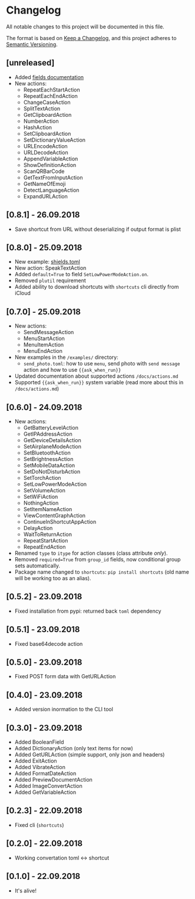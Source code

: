 # Changelog

All notable changes to this project will be documented in this file.

The format is based on [Keep a Changelog](https://keepachangelog.com/en/1.0.0/),
and this project adheres to [Semantic Versioning](https://semver.org/spec/v2.0.0.html).

## [unreleased]

- Added [fields documentation](/docs/fields.md)
- New actions:
  - RepeatEachStartAction
  - RepeatEachEndAction
  - ChangeCaseAction
  - SplitTextAction
  - GetClipboardAction
  - NumberAction
  - HashAction
  - SetClipboardAction
  - SetDictionaryValueAction
  - URLEncodeAction
  - URLDecodeAction
  - AppendVariableAction
  - ShowDefinitionAction
  - ScanQRBarCode
  - GetTextFromInputAction
  - GetNameOfEmoji
  - DetectLanguageAction
  - ExpandURLAction

## [0.8.1] - 26.09.2018

- Save shortcut from URL without deserializing if output format is plist

## [0.8.0] - 25.09.2018

- New example: [shields.toml](/examples/shields.toml)
- New action: SpeakTextAction
- Added `default=True` to field `SetLowPowerModeAction.on`.
- Removed `plutil` requirement
- Added ability to download shortcuts with `shortcuts` cli directly from iCloud

## [0.7.0] - 25.09.2018

- New actions:
  - SendMessageAction
  - MenuStartAction
  - MenuItemAction
  - MenuEndAction
- New examples in the `/examples/` directory:
  - `send_photo.toml`: how to use `menu`, send photo with `send message` action and how to use `{{ask_when_run}}`
- Updated documentation about supported actions `/docs/actions.md`
- Supported `{{ask_when_run}}` system variable (read more about this in `/docs/actions.md`)

## [0.6.0] - 24.09.2018

- New actions:
  - GetBatteryLevelAction
  - GetIPAddressAction
  - GetDeviceDetailsAction
  - SetAirplaneModeAction
  - SetBluetoothAction
  - SetBrightnessAction
  - SetMobileDataAction
  - SetDoNotDisturbAction
  - SetTorchAction
  - SetLowPowerModeAction
  - SetVolumeAction
  - SetWiFiAction
  - NothingAction
  - SetItemNameAction
  - ViewContentGraphAction
  - ContinueInShortcutAppAction
  - DelayAction
  - WaitToReturnAction
  - RepeatStartAction
  - RepeatEndAction
- Renamed `type` to `itype` for action classes (class attribute *only*).
- Removed `required=True` from `group_id` fields, now conditional group sets automatically.
- Package name changed to `shortcuts`: `pip install shortcuts` (old name will be working too as an alias).

## [0.5.2] - 23.09.2018

- Fixed installation from pypi: returned back `toml` dependency

## [0.5.1] - 23.09.2018

- Fixed base64decode action

## [0.5.0] - 23.09.2018

- Fixed POST form data with GetURLAction

## [0.4.0] - 23.09.2018

- Added version inormation to the CLI tool

## [0.3.0] - 23.09.2018

- Added BooleanField
- Added DictionaryAction (only text items for now)
- Added GetURLAction (simple support, only json and headers)
- Added ExitAction
- Added VibrateAction
- Added FormatDateAction
- Added PreviewDocumentAction
- Added ImageConvertAction
- Added GetVariableAction

## [0.2.3] - 22.09.2018

- Fixed cli (`shortcuts`)

## [0.2.0] - 22.09.2018

- Working convertation toml <-> shortcut

## [0.1.0] - 22.09.2018

- It's alive!
